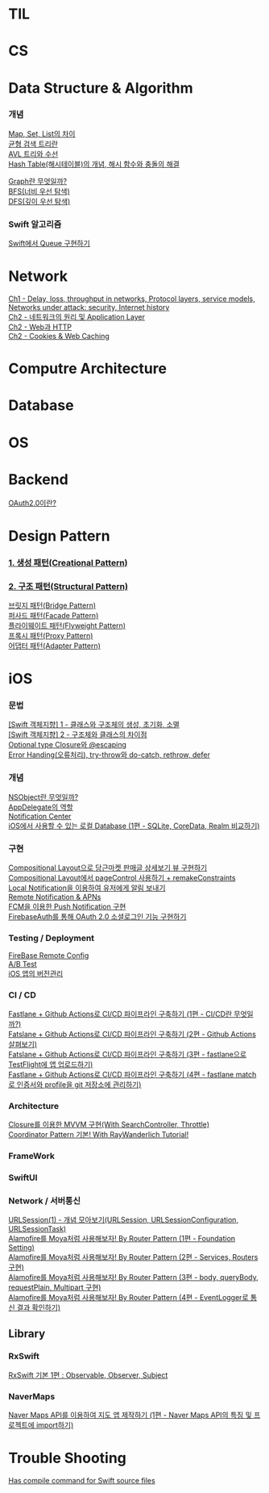 # TIL

# CS

# Data Structure & Algorithm
### 개념
[Map, Set, List의 차이](https://github.com/L-j-h-c/TIL/issues/8) <br>
[균형 검색 트리란](https://github.com/L-j-h-c/TIL/issues/43) <br>
[AVL 트리와 수선](https://github.com/L-j-h-c/TIL/issues/30) <br>
[Hash Table(해시테이블)의 개념, 해시 함수와 충돌의 해결](https://github.com/L-j-h-c/TIL/issues/41) <br>

[Graph란 무엇일까?](https://github.com/L-j-h-c/TIL/issues/35) <br>
[BFS(너비 우선 탐색)](https://github.com/L-j-h-c/TIL/issues/34) <br>
[DFS(깊이 우선 탐색)](https://github.com/L-j-h-c/TIL/issues/36) <br>

### Swift 알고리즘
[Swift에서 Queue 구현하기](https://jazz-the-it.tistory.com/49) <br>

# Network
[Ch1 - Delay, loss, throughput in networks, Protocol layers, service models, Networks under attack: security, Internet history](https://jazz-the-it.tistory.com/45) <br>
[Ch2 - 네트워크의 원리 및 Application Layer](https://jazz-the-it.tistory.com/46) <br>
[Ch2 - Web과 HTTP](https://jazz-the-it.tistory.com/47) <br>
[Ch2 - Cookies & Web Caching](https://jazz-the-it.tistory.com/48)

# Computre Architecture

# Database

# OS

# Backend
[OAuth2.0이란?](https://github.com/L-j-h-c/TIL/issues/53) <br>

# Design Pattern
### [1. 생성 패턴(Creational Pattern)](https://github.com/L-j-h-c/TIL/issues/52)

### [2. 구조 패턴(Structural Pattern)](https://github.com/L-j-h-c/TIL/issues/20)
[브릿지 패턴(Bridge Pattern)](https://github.com/L-j-h-c/TIL/issues/17) <br>
[퍼사드 패턴(Facade Pattern)](https://github.com/L-j-h-c/TIL/issues/18) <br>
[플라이웨이트 패턴(Flyweight Pattern)](https://github.com/L-j-h-c/TIL/issues/37) <br>
[프록시 패턴(Proxy Pattern)](https://github.com/L-j-h-c/TIL/issues/38) <br>
[어댑터 패턴(Adapter Pattern)](https://github.com/L-j-h-c/TIL/issues/39) 

# iOS
### 문법
[[Swift 객체지향] 1 - 클래스와 구조체의 생성, 초기화, 소멸](https://jazz-the-it.tistory.com/10) <br>
[[Swift 객체지향] 2 - 구조체와 클래스의 차이점](https://jazz-the-it.tistory.com/11) <br>
[Optional type Closure와 @escaping](https://jazz-the-it.tistory.com/13) <br>
[Error Handing(오류처리), try-throw와 do-catch, rethrow, defer](https://jazz-the-it.tistory.com/18)

### 개념
[NSObject란 무엇일까?](https://github.com/L-j-h-c/TIL/issues/1) <br>
[AppDelegate의 역할](https://github.com/L-j-h-c/TIL/issues/2) <br>
[Notification Center](https://github.com/L-j-h-c/TIL/issues/24) <br>
[iOS에서 사용할 수 있는 로컬 Database (1편 - SQLite, CoreData, Realm 비교하기)](https://github.com/L-j-h-c/TIL/issues/62) <br>

### 구현
[Compositional Layout으로 당근마켓 판매글 상세보기 뷰 구현하기](https://jazz-the-it.tistory.com/27) <br>
[Compositional Layout에서 pageControl 사용하기 + remakeConstraints](https://jazz-the-it.tistory.com/27) <br>
[Local Notification을 이용하여 유저에게 알림 보내기](https://jazz-the-it.tistory.com/37) <br>
[Remote Notification & APNs](https://github.com/L-j-h-c/TIL/issues/26) <br>
[FCM을 이용한 Push Notification 구현](https://jazz-the-it.tistory.com/41) <br>
[FirebaseAuth를 통해 OAuth 2.0 소셜로그인 기능 구현하기](https://github.com/L-j-h-c/TIL/issues/63) <br>

### Testing / Deployment
[FireBase Remote Config](https://github.com/L-j-h-c/TIL/issues/51) <br>
[A/B Test](https://github.com/L-j-h-c/TIL/issues/50) <br>
[iOS 앱의 버전관리](https://github.com/L-j-h-c/TIL/issues/79)

### CI / CD
[Fastlane + Github Actions로 CI/CD 파이프라인 구축하기 (1편 - CI/CD란 무엇일까?)](https://github.com/L-j-h-c/TIL/issues/55) <br>
[Fatslane + Github Actions로 CI/CD 파이프라인 구축하기 (2편 - Github Actions 살펴보기)](https://github.com/L-j-h-c/TIL/issues/75) <br>
[Fatslane + Github Actions로 CI/CD 파이프라인 구축하기 (3편 - fastlane으로 TestFlight에 앱 업로드하기)](https://github.com/L-j-h-c/TIL/issues/74) <br>
[Fastlane + Github Actions로 CI/CD 파이프라인 구축하기 (4편 - fastlane match로 인증서와 profile을 git 저장소에 관리하기)](https://github.com/L-j-h-c/TIL/issues/84) <br>

### Architecture
[Closure를 이용한 MVVM 구현(With SearchController, Throttle)](https://jazz-the-it.tistory.com/12) <br>
[Coordinator Pattern 기본! With RayWanderlich Tutorial!](https://jazz-the-it.tistory.com/28)

### FrameWork

### SwiftUI

### Network / 서버통신
[URLSession(1) - 개념 모아보기(URLSession, URLSessionConfiguration, URLSessionTask)](https://jazz-the-it.tistory.com/19) <br>
[Alamofire를 Moya처럼 사용해보자! By Router Pattern (1편 - Foundation Setting)](https://jazz-the-it.tistory.com/25) <br>
[Alamofire를 Moya처럼 사용해보자! By Router Pattern (2편 - Services, Routers 구현)](https://jazz-the-it.tistory.com/26) <br>
[Alamofire를 Moya처럼 사용해보자! By Router Pattern (3편 - body, queryBody, requestPlain, Multipart 구현)](https://jazz-the-it.tistory.com/35) <br>
[Alamofire를 Moya처럼 사용해보자! By Router Pattern (4편 - EventLogger로 통신 결과 확인하기)](https://jazz-the-it.tistory.com/36)


## Library

### RxSwift
[RxSwift 기본 1편 : Observable, Observer, Subject](https://jazz-the-it.tistory.com/21)

### NaverMaps
[Naver Maps API를 이용하여 지도 앱 제작하기 (1편 - Naver Maps API의 특징 및 프로젝트에 import하기)](https://github.com/L-j-h-c/TIL/issues/54)


# Trouble Shooting
[Has compile command for Swift source files](https://github.com/L-j-h-c/TIL/issues/33)
